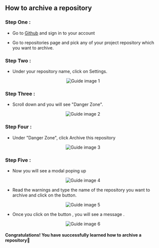 ## How to archive a repository

### Step One :

- Go to [Github](https://github.com/login) and sign in to your account

- Go to repositories page and pick any of your project repository which you want to archive.

### Step Two :

- Under your repository name, click on Settings.
 <p align="center">
  <img src="https://user-images.githubusercontent.com/62974339/188816081-e6d54d90-6163-4414-ac55-0a72aacf69e6.png" alt=" Guide image 1"/>
</p>

### Step Three :

- Scroll down and you will see "Danger Zone".

 <p align="center">
  <img src="https://user-images.githubusercontent.com/62974339/188816842-c1c516ca-ddba-4764-a332-4ad81ef9f3a8.png" alt="  Guide image 2"/>
</p>

### Step Four :

- Under "Danger Zone", click Archive this repository

<p align="center">
  <img src="https://user-images.githubusercontent.com/62974339/188817447-e7fcdb13-385c-4abc-a0e3-8a16e289b727.png" alt="  Guide image 3"/>
</p>

### Step Five :

- Now you will see a modal poping up

<p align="center">
  <img src="https://user-images.githubusercontent.com/62974339/188819763-c8db09ce-e0c0-4423-ad4e-cec326e52639.png" alt="  Guide image 4"/>
</p>

- Read the warnings and type the name of the repository you want to archive and click on the button.

<p align="center">
  <img src="https://user-images.githubusercontent.com/62974339/188819936-7ab2642e-2e07-453b-b9ba-295aa2c45bed.png" alt="  Guide image 5"/>
</p>

- Once you click on the button , you will see a message .

<p align="center">
  <img src="https://user-images.githubusercontent.com/62974339/188820584-40ce2094-63ec-49a0-ad0b-c76e4bc99193.png" alt="  Guide image 6"/>
</p>

#### Congratulations! You have successfully learned how to archive a repository🚀
